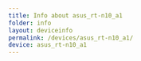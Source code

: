 ```yaml
---
title: Info about asus_rt-n10_a1
folder: info
layout: deviceinfo
permalink: /devices/asus_rt-n10_a1/
device: asus_rt-n10_a1
---
```

